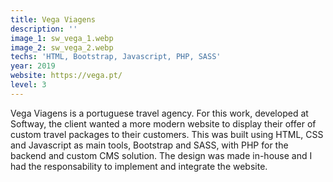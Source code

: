```yaml
---
title: Vega Viagens
description: ''
image_1: sw_vega_1.webp
image_2: sw_vega_2.webp
techs: 'HTML, Bootstrap, Javascript, PHP, SASS'
year: 2019
website: https://vega.pt/
level: 3
---
```


Vega Viagens is a portuguese travel agency. For this work, developed at Softway, the client wanted a more modern website to display their offer of custom travel packages to their customers.
This was built using HTML, CSS and Javascript as main tools, Bootstrap and SASS, with PHP for the backend and custom CMS solution. The design was made in-house and I had the responsability to implement and integrate the website.

